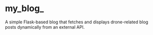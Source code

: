 # my_blog_
A simple Flask-based blog that fetches and displays drone-related blog posts dynamically from an external API.
